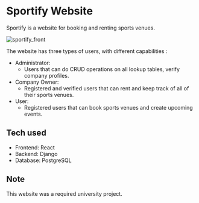 # Sportify Website

Sportify is a website for booking and renting sports venues.

![sportify_front](https://github.com/zaramedunjanin/sportify-grupa-2/assets/96110353/cb2615e2-f3f8-4dc3-9928-a5f49a8e8756)


The website has three types of users, with different capabilities :
  - Administrator:
    - Users that can do CRUD operations on all lookup tables, verify company profiles.
  - Company Owner:
    - Registered and verified users that can rent and keep track of all of their sports venues.
  - User:
    - Registered users that can book sports venues and create upcoming events.

## Tech used

- Frontend: React
- Backend: Django
- Database: PostgreSQL

## Note

This website was a required university project.
